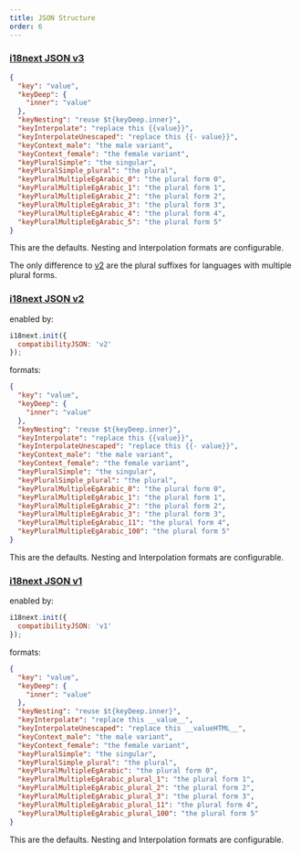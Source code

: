 ```yaml
---
title: JSON Structure
order: 6
---
```


<a name="v3"></a>
### [i18next JSON v3](#v3)

```json
{
  "key": "value",
  "keyDeep": {
    "inner": "value"
  },
  "keyNesting": "reuse $t{keyDeep.inner}",
  "keyInterpolate": "replace this {{value}}",
  "keyInterpolateUnescaped": "replace this {{- value}}",
  "keyContext_male": "the male variant",
  "keyContext_female": "the female variant",
  "keyPluralSimple": "the singular",
  "keyPluralSimple_plural": "the plural",
  "keyPluralMultipleEgArabic_0": "the plural form 0",
  "keyPluralMultipleEgArabic_1": "the plural form 1",
  "keyPluralMultipleEgArabic_2": "the plural form 2",
  "keyPluralMultipleEgArabic_3": "the plural form 3",
  "keyPluralMultipleEgArabic_4": "the plural form 4",
  "keyPluralMultipleEgArabic_5": "the plural form 5"
}
```

This are the defaults. Nesting and Interpolation formats are configurable.

The only difference to [v2](#v2) are the plural suffixes for languages with multiple plural forms.

<a name="v2"></a>
### [i18next JSON v2](#v2)

enabled by:

```js
i18next.init({
  compatibilityJSON: 'v2'
});
```

formats:

```json
{
  "key": "value",
  "keyDeep": {
    "inner": "value"
  },
  "keyNesting": "reuse $t{keyDeep.inner}",
  "keyInterpolate": "replace this {{value}}",
  "keyInterpolateUnescaped": "replace this {{- value}}",
  "keyContext_male": "the male variant",
  "keyContext_female": "the female variant",
  "keyPluralSimple": "the singular",
  "keyPluralSimple_plural": "the plural",
  "keyPluralMultipleEgArabic_0": "the plural form 0",
  "keyPluralMultipleEgArabic_1": "the plural form 1",
  "keyPluralMultipleEgArabic_2": "the plural form 2",
  "keyPluralMultipleEgArabic_3": "the plural form 3",
  "keyPluralMultipleEgArabic_11": "the plural form 4",
  "keyPluralMultipleEgArabic_100": "the plural form 5"
}
```

This are the defaults. Nesting and Interpolation formats are configurable.

<a name="v1"></a>
### [i18next JSON v1](#v1)

enabled by:

```js
i18next.init({
  compatibilityJSON: 'v1'
});
```

formats:

```json
{
  "key": "value",
  "keyDeep": {
    "inner": "value"
  },
  "keyNesting": "reuse $t{keyDeep.inner}",
  "keyInterpolate": "replace this __value__",
  "keyInterpolateUnescaped": "replace this __valueHTML__",
  "keyContext_male": "the male variant",
  "keyContext_female": "the female variant",
  "keyPluralSimple": "the singular",
  "keyPluralSimple_plural": "the plural",
  "keyPluralMultipleEgArabic": "the plural form 0",
  "keyPluralMultipleEgArabic_plural_1": "the plural form 1",
  "keyPluralMultipleEgArabic_plural_2": "the plural form 2",
  "keyPluralMultipleEgArabic_plural_3": "the plural form 3",
  "keyPluralMultipleEgArabic_plural_11": "the plural form 4",
  "keyPluralMultipleEgArabic_plural_100": "the plural form 5"
}
```

This are the defaults. Nesting and Interpolation formats are configurable.

